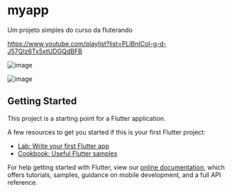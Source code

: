# myapp

Um projeto simples do curso da fluterando 

https://www.youtube.com/playlist?list=PLlBnICoI-g-d-J57QIz6Tx5xtUDGQdBFB

![image](https://user-images.githubusercontent.com/1509692/116070698-513f2d00-a663-11eb-8752-9302b9c39f69.png)

![image](https://user-images.githubusercontent.com/1509692/116070752-5ef4b280-a663-11eb-9c48-53c9dd2c93c0.png)



## Getting Started

This project is a starting point for a Flutter application.

A few resources to get you started if this is your first Flutter project:

- [Lab: Write your first Flutter app](https://flutter.dev/docs/get-started/codelab)
- [Cookbook: Useful Flutter samples](https://flutter.dev/docs/cookbook)

For help getting started with Flutter, view our
[online documentation](https://flutter.dev/docs), which offers tutorials,
samples, guidance on mobile development, and a full API reference.
